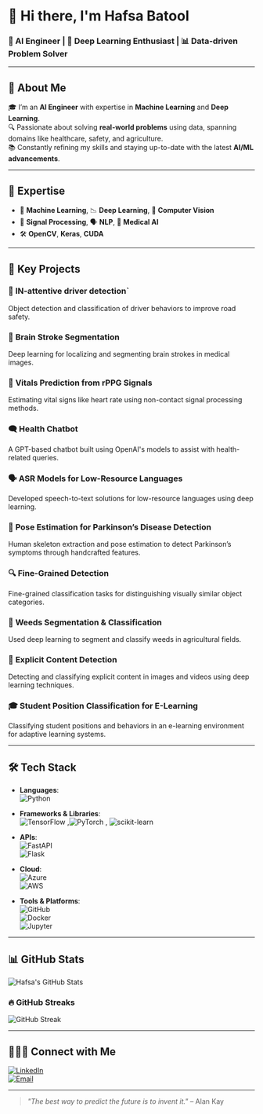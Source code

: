 # 👋 Hi there, I'm **Hafsa Batool**  
### 🤖 AI Engineer | 🧠 Deep Learning Enthusiast | 📊 Data-driven Problem Solver

---

## 🌟 About Me

🎓 I’m an **AI Engineer** with expertise in **Machine Learning** and **Deep Learning**.  
🔍 Passionate about solving **real-world problems** using data, spanning domains like healthcare, safety, and agriculture.  
📚 Constantly refining my skills and staying up-to-date with the latest **AI/ML advancements**.

---

## 🚀 Expertise

- 🧠 **Machine Learning**, 📉 **Deep Learning**, 🧬 **Computer Vision**
- 🧾 **Signal Processing**, 🗣️ **NLP**, 🧠 **Medical AI**
- 🛠️ **OpenCV**, **Keras**, **CUDA**

---

## 💼 Key Projects

### 🚗 **IN-attentive driver detection`**   
Object detection and classification of driver behaviors to improve road safety.

### 🧠 **Brain Stroke Segmentation**  
Deep learning for localizing and segmenting brain strokes in medical images.

### 💓 **Vitals Prediction from rPPG Signals**  
Estimating vital signs like heart rate using non-contact signal processing methods.

### 🗨️ **Health Chatbot**  
A GPT-based chatbot built using OpenAI's models to assist with health-related queries.

### 🗣️ **ASR Models for Low-Resource Languages**  
Developed speech-to-text solutions for low-resource languages using deep learning.

### 🕺 **Pose Estimation for Parkinson’s Disease Detection**  
Human skeleton extraction and pose estimation to detect Parkinson’s symptoms through handcrafted features.

### 🔍 **Fine-Grained Detection**  
Fine-grained classification tasks for distinguishing visually similar object categories.

### 🌿 **Weeds Segmentation & Classification**  
Used deep learning to segment and classify weeds in agricultural fields.

### 🔞 **Explicit Content Detection**  
Detecting and classifying explicit content in images and videos using deep learning techniques.

### 🎓 **Student Position Classification for E-Learning**  
Classifying student positions and behaviors in an e-learning environment for adaptive learning systems.

---

## 🛠️ Tech Stack

- **Languages**:  
  ![Python](https://img.shields.io/badge/Python-3670A0?style=for-the-badge&logo=python&logoColor=ffdd54)  

- **Frameworks & Libraries**:  
  ![TensorFlow](https://img.shields.io/badge/TensorFlow-FF6F00?style=for-the-badge&logo=tensorflow&logoColor=white) ,![PyTorch](https://img.shields.io/badge/PyTorch-EE4C2C?style=for-the-badge&logo=pytorch&logoColor=white) , ![scikit-learn](https://img.shields.io/badge/scikit--learn-F7931E?style=for-the-badge&logo=scikit-learn&logoColor=white)
  

- **APIs**:  
  ![FastAPI](https://img.shields.io/badge/FastAPI-009688?style=for-the-badge&logo=fastapi&logoColor=white)  
  ![Flask](https://img.shields.io/badge/Flask-000000?style=for-the-badge&logo=flask&logoColor=white)

- **Cloud**:  
  ![Azure](https://img.shields.io/badge/Azure-0089D6?style=for-the-badge&logo=microsoft-azure&logoColor=white)  
  ![AWS](https://img.shields.io/badge/AWS-232F3E?style=for-the-badge&logo=amazon-aws&logoColor=white)

- **Tools & Platforms**:  
  ![GitHub](https://img.shields.io/badge/GitHub-181717?style=for-the-badge&logo=github&logoColor=white)  
  ![Docker](https://img.shields.io/badge/Docker-2496ED?style=for-the-badge&logo=docker&logoColor=white)  
  ![Jupyter](https://img.shields.io/badge/Jupyter-F37626?style=for-the-badge&logo=jupyter&logoColor=white)  

---

## 📊 GitHub Stats

![Hafsa's GitHub Stats](https://github-readme-stats.vercel.app/api?username=HafsaBatool&show_icons=true&theme=tokyonight)

### 🔥 GitHub Streaks

![GitHub Streak](https://github-readme-streak-stats.herokuapp.com/?user=HafsaBatool&theme=tokyonight)

---

## 🧑‍🤝‍🧑 Connect with Me

[![LinkedIn](https://img.shields.io/badge/LinkedIn-blue?style=flat&logo=linkedin)](https://linkedin.com/in/your-profile)  
[![Email](https://img.shields.io/badge/Email-hafsa@example.com-red?style=flat&logo=gmail)](mailto:hafsa@example.com)

---

> _"The best way to predict the future is to invent it."_ – Alan Kay
